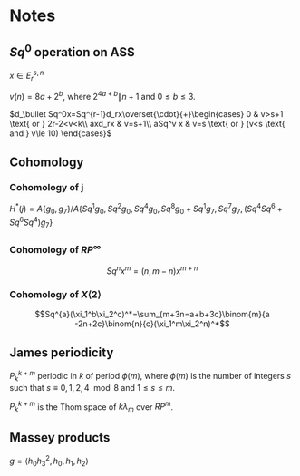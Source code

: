 # Notes
## $Sq^0$ operation on ASS
$x\in E_r^{s,n}$

$v(n)=8a+2^b$, where $2^{4a+b}\|n+1$ and $0\le b\le 3$.

$d_\bullet Sq^0x=Sq^{r-1}d_rx\overset{\cdot}{+}\begin{cases}
0 & v>s+1 \text{ or } 2r-2<v<k\\
axd_rx & v=s+1\\
aSq^v x & v=s \text{ or } (v<s \text{ and } v\le 10)
\end{cases}$

## Cohomology
### Cohomology of j
$H^*(j)=A\{g_0,g_7\}/A\{Sq^1g_0,Sq^2g_0,Sq^4g_0,Sq^8g_0+Sq^1g_7,Sq^7g_7,(Sq^4Sq^6+Sq^6Sq^4)g_7\}$

### Cohomology of $RP^\infty$
$$Sq^n x^m=(n,m-n)x^{m+n}$$

### Cohomology of $X\langle 2\rangle$
$$Sq^{a}(\xi_1^b\xi_2^c)^*=\sum_{m+3n=a+b+3c}\binom{m}{a -2n+2c}\binom{n}{c}(\xi_1^m\xi_2^n)^*$$

## James periodicity
$P_k^{k+m}$ periodic in $k$ of period $\phi(m)$, where $\phi(m)$ is the number of integers $s$ such that $s\equiv 0,1,2,4\mod 8$ and $1\le s\le m$.

$P_k^{k+m}$ is the Thom space of $k\lambda_m$ over $RP^m$.

## Massey products
$g=\langle h_0h_3^2,h_0,h_1,h_2\rangle$